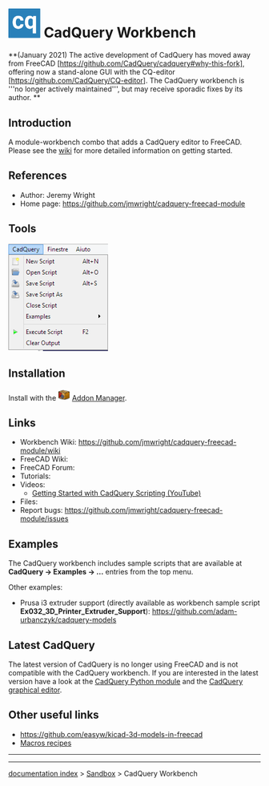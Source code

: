 # <img alt="CadQuery workbench icon" src=images/Cadquery_module_workbench_icon.svg  style="width:64px;"> CadQuery Workbench


**(January 2021) 
The active development of CadQuery has moved away from FreeCAD [https://github.com/CadQuery/cadquery#why-this-fork], offering now a stand-alone GUI with the CQ-editor [https://github.com/CadQuery/CQ-editor].
The CadQuery workbench is '''no longer actively maintained''', but may receive sporadic fixes by its author.
**

## Introduction

 

A module-workbench combo that adds a CadQuery editor to FreeCAD. Please see the [wiki](https://github.com/jmwright/cadquery-freecad-module/wiki) for more detailed information on getting started.

## References

-   Author: Jeremy Wright
-   Home page: <https://github.com/jmwright/cadquery-freecad-module>

## Tools

![](images/CadQuery-menu-vert.png )

## Installation

Install with the <img alt="" src=images/Std_AddonMgr.svg  style="width:24px;"> [Addon Manager](Std_AddonMgr.md).

## Links

-   Workbench Wiki: <https://github.com/jmwright/cadquery-freecad-module/wiki>
-   FreeCAD Wiki:
-   FreeCAD Forum:
-   Tutorials:
-   Videos:
    -   [Getting Started with CadQuery Scripting (YouTube)](https://www.youtube.com/watch?v=lxhBNOE7GVs)
-   Files:
-   Report bugs: <https://github.com/jmwright/cadquery-freecad-module/issues>

## Examples

The CadQuery workbench includes sample scripts that are available at **CadQuery → Examples → ...** entries from the top menu.

Other examples:

-   Prusa i3 extruder support (directly available as workbench sample script **Ex032\_3D\_Printer\_Extruder\_Support**): <https://github.com/adam-urbanczyk/cadquery-models>

## Latest CadQuery 

The latest version of CadQuery is no longer using FreeCAD and is not compatible with the CadQuery workbench. If you are interested in the latest version have a look at the [CadQuery Python module](https://github.com/CadQuery/cadquery) and the [CadQuery graphical editor](https://github.com/CadQuery/CQ-editor).

## Other useful links 

-   <https://github.com/easyw/kicad-3d-models-in-freecad>
-   [Macros recipes](Macros_recipes.md)

 

_ _ _ _

---
[documentation index](../README.md) > [Sandbox](Category_Sandbox.md) > CadQuery Workbench
